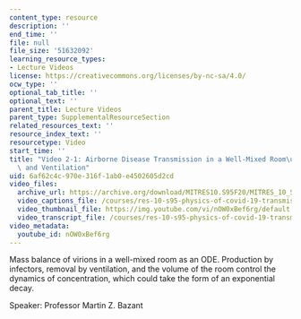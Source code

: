 ```yaml
---
content_type: resource
description: ''
end_time: ''
file: null
file_size: '51632092'
learning_resource_types:
- Lecture Videos
license: https://creativecommons.org/licenses/by-nc-sa/4.0/
ocw_type: ''
optional_tab_title: ''
optional_text: ''
parent_title: Lecture Videos
parent_type: SupplementalResourceSection
related_resources_text: ''
resource_index_text: ''
resourcetype: Video
start_time: ''
title: "Video 2-1: Airborne Disease Transmission in a Well-Mixed Room\u2014Respiration\
  \ and Ventilation"
uid: 6af62c4c-970e-316f-1ab0-e4502605d2cd
video_files:
  archive_url: https://archive.org/download/MITRES10.S95F20/MITRES_10_S95F20_0201_300k.mp4
  video_captions_file: /courses/res-10-s95-physics-of-covid-19-transmission-fall-2020/1b273fa8cafe5e049b928c4bc7d95bb0_nOW0xBef6rg.vtt
  video_thumbnail_file: https://img.youtube.com/vi/nOW0xBef6rg/default.jpg
  video_transcript_file: /courses/res-10-s95-physics-of-covid-19-transmission-fall-2020/96bba5ac14cd3f4ebeb0d34fdde45bed_nOW0xBef6rg.pdf
video_metadata:
  youtube_id: nOW0xBef6rg
---
```


Mass balance of virions in a well-mixed room as an ODE. Production by infectors, removal by ventilation, and the volume of the room control the dynamics of concentration, which could take the form of an exponential decay.

Speaker: Professor Martin Z. Bazant

